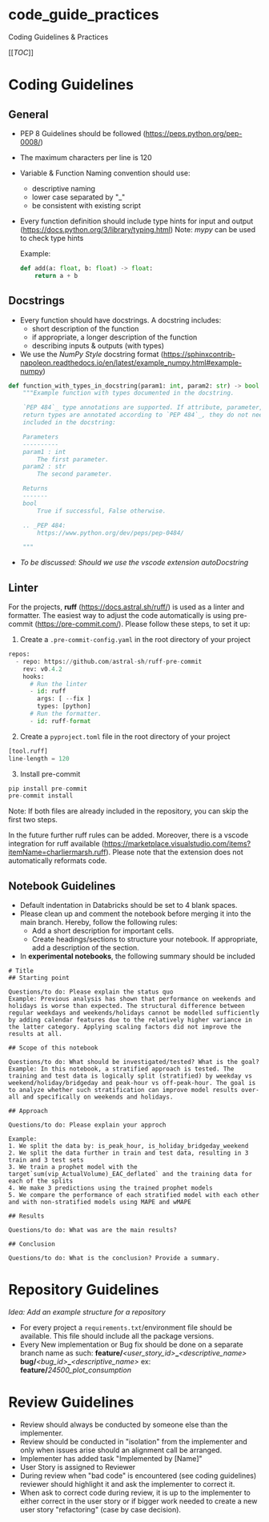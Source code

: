 # code_guide_practices
Coding Guidelines &amp; Practices

[[_TOC_]]

# Coding Guidelines
## General
- PEP 8 Guidelines should be followed  (https://peps.python.org/pep-0008/)
- The maximum characters per line is 120
- Variable & Function Naming convention should use:
     - descriptive naming
     - lower case separated by "_"
     - be consistent with existing script
- Every function definition should include type hints for input and output (https://docs.python.org/3/library/typing.html)
Note: *mypy* can be used to check type hints

  Example:
  ```python
  def add(a: float, b: float) -> float:
      return a + b
  ```
 
## Docstrings
- Every function should have docstrings. A docstring includes:
     - short description of the function
     - if appropriate, a longer description of the function
     - describing inputs & outputs (with types)
- We use the *NumPy Style* docstring format (https://sphinxcontrib-napoleon.readthedocs.io/en/latest/example_numpy.html#example-numpy)

```python
def function_with_types_in_docstring(param1: int, param2: str) -> bool:
    """Example function with types documented in the docstring.

    `PEP 484`_ type annotations are supported. If attribute, parameter, and
    return types are annotated according to `PEP 484`_, they do not need to be
    included in the docstring:

    Parameters
    ----------
    param1 : int
        The first parameter.
    param2 : str
        The second parameter.

    Returns
    -------
    bool
        True if successful, False otherwise.

    .. _PEP 484:
        https://www.python.org/dev/peps/pep-0484/

    """
```

- *To be discussed: Should we use the vscode extension autoDocstring*

## Linter
For the projects, **ruff** (https://docs.astral.sh/ruff/) is used as a linter and formatter. The easiest way to adjust the code automatically is using pre-commit (https://pre-commit.com/). Please follow these steps, to set it up:
1. Create a `.pre-commit-config.yaml` in the root directory of your project
```python
repos:
  - repo: https://github.com/astral-sh/ruff-pre-commit
    rev: v0.4.2
    hooks:
      # Run the linter
      - id: ruff
        args: [ --fix ]
        types: [python]
      # Run the formatter.
      - id: ruff-format
```
2. Create a `pyproject.toml` file in the root directory of your project 
```python
[tool.ruff]
line-length = 120
```
3. Install pre-commit
```python
pip install pre-commit
pre-commit install
```
Note: If both files are already included in the repository, you can skip the first two steps.

In the future further ruff rules can be added. Moreover, there is a vscode integration for ruff available  (https://marketplace.visualstudio.com/items?itemName=charliermarsh.ruff). Please note that the extension does not automatically reformats code.

## Notebook Guidelines
- Default indentation in Databricks should be set to 4 blank spaces.
- Please clean up and comment the notebook before merging it into the main branch. Hereby, follow the following rules:
    - Add a short description for important cells.
    - Create headings/sections to structure your notebook. If appropriate, add a description of the section.
- In **experimental notebooks**, the following summary should be included 
```
# Title
## Starting point

Questions/to do: Please explain the status quo
Example: Previous analysis has shown that performance on weekends and holidays is worse than expected. The structural difference between regular weekdays and weekends/holidays cannot be modelled sufficiently by adding calendar features due to the relatively higher variance in the latter category. Applying scaling factors did not improve the results at all. 

## Scope of this notebook

Questions/to do: What should be investigated/tested? What is the goal?
Example: In this notebook, a stratified approach is tested. The training and test data is logically split (stratified) by weekday vs weekend/holiday/bridgeday and peak-hour vs off-peak-hour. The goal is to analyze whether such stratification can improve model results over-all and specifically on weekends and holidays.

## Approach

Questions/to do: Please explain your approch

Example:
1. We split the data by: is_peak_hour, is_holiday_bridgeday_weekend
2. We split the data further in train and test data, resulting in 3 train and 3 test sets
3. We train a prophet model with the target`sum(vip_ActualVolume)_EAC_deflated` and the training data for each of the splits
4. We make 3 predictions using the trained prophet models
5. We compare the performance of each stratified model with each other and with non-stratified models using MAPE and wMAPE

## Results

Questions/to do: What was are the main results?

## Conclusion

Questions/to do: What is the conclusion? Provide a summary.
``` 

# Repository Guidelines

*Idea: Add an example structure for a repository*
- For every project a `requirements.txt`/environment file should be available. This file should include all the package versions. 
- Every New implementation or Bug fix should be done on a separate branch name as such:
**feature/**_<user_story_id>_**_**_<descriptive_name>_
**bug/**_<bug_id>_**_**_<descriptive_name>_
ex: **feature/**_24500_plot_consumption_

# Review Guidelines 
- Review should always be conducted by someone else than the implementer.
- Review should be conducted in "isolation" from the implementer and only when issues arise should an alignment call be arranged.
- Implementer has added task "Implemented by [Name]"
- User Story is assigned to Reviewer
- During review when "bad code" is encountered (see coding guidelines) reviewer should highlight it and ask the implementer to correct it.
- When ask to correct code during review, it is up to the implementer to either correct in the user story or if bigger work needed to create a new user story "refactoring" (case by case decision).
